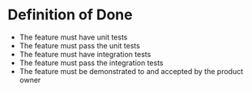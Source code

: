 # Definition of Done

* The feature must have unit tests
* The feature must pass the unit tests
* The feature must have integration tests
* The feature must pass the integration tests
* The feature must be demonstrated to and accepted by the product owner